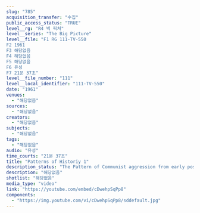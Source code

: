 ```yaml
---
slug: "785"
acquisition_transfer: "수집"
public_access_status: "TRUE"
level__rg: "R4 빅 픽쳐"
level__series: "The Big Picture"
level__file: "F1 RG 111-TV-550
F2 1961
F3 해당없음
F4 해당없음
F5 해당없음
F6 유성
F7 21분 37초"
level__file_number: "111"
level__local_identifier: "111-TV-550"
date: "1961"
venues: 
  - "해당없음"
sources: 
  - "해당없음"
creators: 
  - "해당없음"
subjects: 
  - "해당없음"
tags: 
  - "해당없음"
audio: "유성"
time_courts: "21분 37초"
title: "Patterns of Historiy 1"
description_status: "The Pattern of Communist aggression from early post WW2 days in Greece, through Korea, Southeast Asia and Cuba."
description: "해당없음"
shotlist: "해당없음"
media_type: "video"
link: "https://youtube.com/embed/cDwehpSqPp8"
components: 
  - "https://img.youtube.com/vi/cDwehpSqPp8/sddefault.jpg"
---
```

